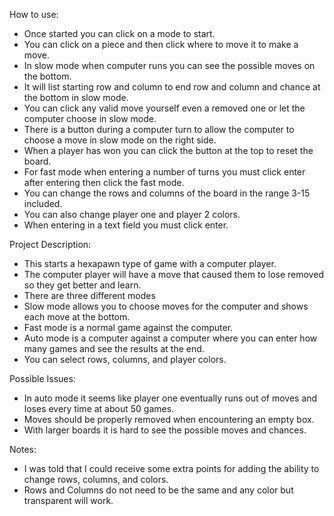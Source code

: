 How to use:
- Once started you can click on a mode to start.
- You can click on a piece and then click where to move it to make a move.
- In slow mode when computer runs you can see the possible moves on the bottom.
- It will list starting row and column to end row and column and chance at the bottom in slow mode.
- You can click any valid move yourself even a removed one or let the computer choose in slow mode.
- There is a button during a computer turn to allow the computer to choose a move in slow mode on the right side.
- When a player has won you can click the button at the top to reset the board.
- For fast mode when entering a number of turns you must click enter after entering then click the fast mode.
- You can change the rows and columns of the board in the range 3-15 included.
- You can also change player one and player 2 colors. 
- When entering in a text field you must click enter.

Project Description:
- This starts a hexapawn type of game with a computer player.
- The computer player will have a move that caused them to lose removed so they get better and learn.
- There are three different modes
- Slow mode allows you to choose moves for the computer and shows each move at the bottom.
- Fast mode is a normal game against the computer.
- Auto mode is a computer against a computer where you can enter how many games and see the results at the end.
- You can select rows, columns, and player colors.

Possible Issues:
- In auto mode it seems like player one eventually runs out of moves and loses every time at about 50 games.
- Moves should be properly removed when encountering an empty box.
- With larger boards it is hard to see the possible moves and chances.

Notes:
- I was told that I could receive some extra points for adding the ability to change rows, columns, and colors.
- Rows and Columns do not need to be the same and any color but transparent will work.